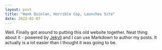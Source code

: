 ```yaml
---
layout: post
title: "Hank Quinlan, Horrible Cop, Launches Site"
date: 2022-02-07
---
```


Well. Finally got around to putting this old website together. Neat thing about it - powered by [Jekyll](http://jekyllrb.com) and I can use Markdown to author my posts. It actually is a lot easier than I thought it was going to be.
